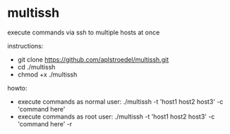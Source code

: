 # multissh
execute commands via ssh to multiple hosts at once

instructions:

- git clone https://github.com/aplstroedel/multissh.git
- cd ./multissh
- chmod +x ./multissh

howto:

- execute commands as normal user: ./multissh -t 'host1 host2 host3' -c 'command here'
- execute commands as root user: ./multissh -t 'host1 host2 host3' -c 'command here' -r
